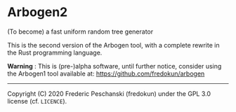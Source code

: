 
Arbogen2
========

(To become) a fast uniform random tree generator

This is the second version of the Arbogen tool, with a complete rewrite in the Rust programming language.

**Warning** :
This is (pre-)alpha software, until further notice, consider using the Arbogen1 tool available at: <https://github.com/fredokun/arbogen>


----
Copyright (C) 2020 Frederic Peschanski (fredokun) under the GPL 3.0 license (cf. `LICENCE`).
